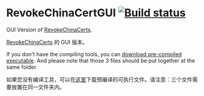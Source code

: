 # RevokeChinaCertGUI [![Build status](https://ci.appveyor.com/api/projects/status/x5stqcqrf6ecfruv/branch/master?svg=true)](https://ci.appveyor.com/project/Elepover/revokechinacertgui)
GUI Version of [RevokeChinaCerts](https://github.com/chengr28/RevokeChinaCerts).

[RevokeChinaCerts](https://github.com/chengr28/RevokeChinaCerts) 的 GUI 版本。

If you don't have the compiling tools, you can [download pre-compiled executable](https://ci.appveyor.com/project/Elepover/revokechinacertgui/build/artifacts). And please note that those 3 files should be put together at the same folder.

如果您没有编译工具，可以在[这里](https://ci.appveyor.com/project/Elepover/revokechinacertgui/build/artifacts)下载预编译的可执行文件。请注意：三个文件需要放置在同一文件夹内。
